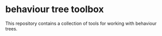 # behaviour tree toolbox

This repository contains a collection of tools for working with behaviour trees.
